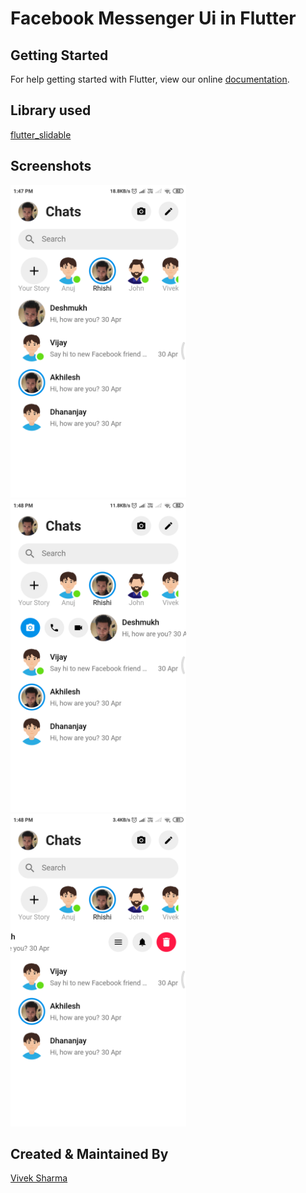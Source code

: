 # Facebook Messenger Ui in Flutter


## Getting Started

For help getting started with Flutter, view our online
[documentation](https://flutter.io/).

## Library used

[flutter_slidable](https://pub.dartlang.org/packages/flutter_slidable) <br />

## Screenshots
<img src="./screenshot/ss_1.png" height="500em"/>&nbsp;&nbsp;&nbsp;&nbsp;&nbsp;&nbsp;&nbsp;&nbsp;&nbsp;&nbsp;&nbsp;&nbsp;&nbsp;&nbsp;&nbsp;&nbsp;&nbsp;&nbsp;&nbsp;&nbsp;&nbsp;&nbsp;&nbsp;&nbsp;<img src="./screenshot/ss_2.png" height="500em"/>&nbsp;&nbsp;&nbsp;&nbsp;&nbsp;&nbsp;&nbsp;&nbsp;&nbsp;&nbsp;&nbsp;&nbsp;&nbsp;&nbsp;&nbsp;&nbsp;&nbsp;&nbsp;&nbsp;&nbsp;&nbsp;&nbsp;&nbsp;&nbsp;<img src="./screenshot/ss_3.png" height="500em"/>&nbsp;&nbsp;&nbsp;&nbsp;&nbsp;&nbsp;&nbsp;&nbsp;&nbsp;&nbsp;&nbsp;&nbsp;


## Created & Maintained By

[Vivek Sharma](https://github.com/follow2vivek)
